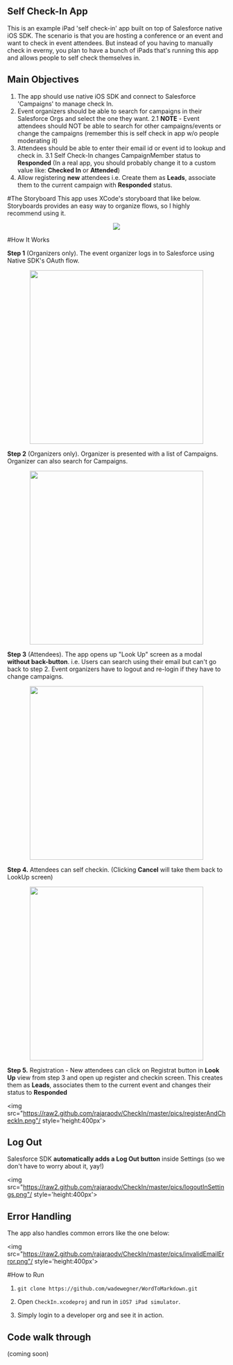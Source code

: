 ## Self Check-In AppThis is an example iPad 'self check-in' app built on top of Salesforce native iOS SDK. The scenario is that you are hosting a conference or an event and want to check in event attendees. But instead of you having to manually check in everny, you plan to have a bunch of iPads that's running this app and allows people to self check themselves in.## Main Objectives1. The app should use native iOS SDK and connect to Salesforce 'Campaigns' to manage check In.2. Event organizers should be able to search for campaigns in their Salesforce Orgs and select the one they want.	2.1 **NOTE** - Event attendees should NOT be able to search for other campaigns/events or change the campaigns (remember this is self check in app w/o people moderating it)3. Attendees should be able to enter their email id or event id to lookup and check in.	3.1 Self Check-In changes CampaignMember status to **Responded** (In a real app, you should probably change it to a custom value like: **Checked In** or **Attended**)4. Allow registering **new** attendees i.e. Create them as **Leads**, associate them to the current campaign with **Responded** status.#The StoryboardThis app uses XCode's storyboard that like below. Storyboards provides an easy way to organize  flows, so I highly recommend using it.<p align='center'>  <img src="https://raw2.github.com/rajaraodv/CheckIn/master/pics/storyboard.png"/> 
  
#How It Works**Step 1** (Organizers only). The event organizer logs in to Salesforce using Native SDK's OAuth flow.<p align='center'>  <img src="https://raw2.github.com/rajaraodv/CheckIn/master/pics/oauthLogin.png"/ style='height:400px'>   **Step 2** (Organizers only). Organizer is presented with a list of Campaigns. Organizer can also search for Campaigns.<p align='center'>  <img src="https://raw2.github.com/rajaraodv/CheckIn/master/pics/campaignsList.png"/ style='height:400px'>   **Step 3** (Attendees). The app opens up "Look Up" screen as a modal **without back-button**. i.e. Users can search using their email but can't go back to step 2. Event organizers have to logout and re-login if they have to change campaigns.<p align='center'>  <img src="https://raw2.github.com/rajaraodv/CheckIn/master/pics/lookUp.png"/ style='height:400px'>   **Step 4.** Attendees can self checkin. (Clicking **Cancel** will take them back to LookUp screen)<p align='center'>  <img src="https://raw2.github.com/rajaraodv/CheckIn/master/pics/checkInSuccessful2.png"/ style='height:400px'>   **Step 5.** Registration - New attendees can click on Registrat button in **Look Up** view from step 3 and open up register and checkin screen. This creates them as **Leads**, associates them to the current event and changes their status to **Responded**  <img src="https://raw2.github.com/rajaraodv/CheckIn/master/pics/registerAndCheckIn.png"/ style='height:400px'>     ## Log OutSalesforce SDK **automatically adds a Log Out button** inside Settings (so we don't have to worry about it, yay!)
  <img src="https://raw2.github.com/rajaraodv/CheckIn/master/pics/logoutInSettings.png"/ style='height:400px'> 
  
## Error Handling
The app also handles common errors like the one below:
  <img src="https://raw2.github.com/rajaraodv/CheckIn/master/pics/invalidEmailError.png"/ style='height:400px'>   #How to Run
1. `git clone https://github.com/wadewegner/WordToMarkdown.git`
2. Open `CheckIn.xcodeproj` and run in `iOS7 iPad simulator`.
3. Simply login to a developer org and see it in action.  ## Code walk through(coming soon)  	  